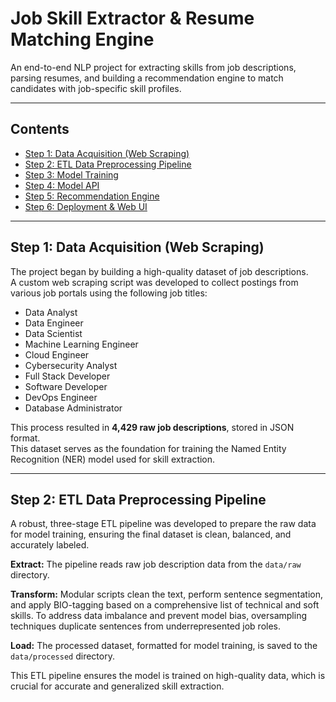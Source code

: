 # Job Skill Extractor & Resume Matching Engine

An end-to-end NLP project for extracting skills from job descriptions, parsing resumes, and building a recommendation engine to match candidates with job-specific skill profiles.

---

## Contents

- [Step 1: Data Acquisition (Web Scraping)](#step-1-data-acquisition-web-scraping)
- [Step 2: ETL Data Preprocessing Pipeline](#step-2-etl-data-preprocessing-pipeline)
- [Step 3: Model Training](#step-3-model-training)
- [Step 4: Model API](#step-4-model-api)
- [Step 5: Recommendation Engine](#step-5-recommendation-engine)
- [Step 6: Deployment & Web UI](#step-6-deployment-web-ui)

---

## Step 1: Data Acquisition (Web Scraping)

The project began by building a high-quality dataset of job descriptions.  
A custom web scraping script was developed to collect postings from various job portals using the following job titles:

- Data Analyst
- Data Engineer
- Data Scientist
- Machine Learning Engineer
- Cloud Engineer
- Cybersecurity Analyst
- Full Stack Developer
- Software Developer
- DevOps Engineer
- Database Administrator

This process resulted in **4,429 raw job descriptions**, stored in JSON format.  
This dataset serves as the foundation for training the Named Entity Recognition (NER) model used for skill extraction.

---

## Step 2: ETL Data Preprocessing Pipeline

A robust, three-stage ETL pipeline was developed to prepare the raw data for model training, ensuring the final dataset is clean, balanced, and accurately labeled.

**Extract:** The pipeline reads raw job description data from the `data/raw` directory.

**Transform:** Modular scripts clean the text, perform sentence segmentation, and apply BIO-tagging based on a comprehensive list of technical and soft skills. To address data imbalance and prevent model bias, oversampling techniques duplicate sentences from underrepresented job roles.

**Load:** The processed dataset, formatted for model training, is saved to the `data/processed` directory.

This ETL pipeline ensures the model is trained on high-quality data, which is crucial for accurate and generalized skill extraction.
